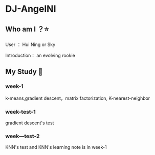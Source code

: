 # DJ-AngelNI
## Who am I  ？:star:
User ： Hui Ning or Sky

Introduction： an evolving rookie  
## My Study  :notebook_with_decorative_cover:
### week-1
k-means,gradient descent，matrix factorization,
K-nearest-neighbor

### week-test-1
gradient descent's test
### week—test-2
KNN's test and KNN's learning note is in week-1
